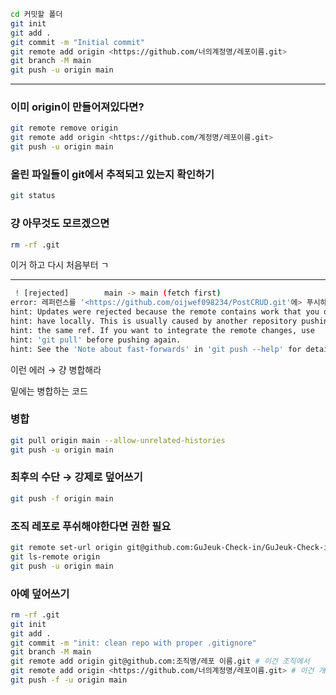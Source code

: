 ```bash
cd 커밋할 폴더
git init
git add .
git commit -m "Initial commit"
git remote add origin <https://github.com/너의계정명/레포이름.git>
git branch -M main
git push -u origin main
```

---

### 이미 origin이 만들어져있다면?

```bash
git remote remove origin
git remote add origin <https://github.com/계정명/레포이름.git> 
git push -u origin main 
```

### 올린 파일들이 git에서 추적되고 있는지 확인하기

```bash
git status
```

### 걍 아무것도 모르겠으면

```bash
rm -rf .git
```

이거 하고 다시 처음부터 ㄱ

---

```bash
 ! [rejected]        main -> main (fetch first)
error: 레퍼런스를 '<https://github.com/oijwef098234/PostCRUD.git'에> 푸시하는데 실패했습니다
hint: Updates were rejected because the remote contains work that you do not
hint: have locally. This is usually caused by another repository pushing to
hint: the same ref. If you want to integrate the remote changes, use
hint: 'git pull' before pushing again.
hint: See the 'Note about fast-forwards' in 'git push --help' for details.
```

이런 에러 → 걍 병합해라

밑에는 병합하는 코드

### 병합

```bash
git pull origin main --allow-unrelated-histories
git push -u origin main
```

### 최후의 수단 → 강제로 덮어쓰기

```bash
git push -f origin main
```
### 조직 레포로 푸쉬해야한다면 권한 필요

```bash
git remote set-url origin git@github.com:GuJeuk-Check-in/GuJeuk-Check-in_BE.git
git ls-remote origin
git push -u origin main
```
### 아예 덮어쓰기

```bash
rm -rf .git
git init
git add .
git commit -m "init: clean repo with proper .gitignore"
git branch -M main
git remote add origin git@github.com:조직명/레포 이름.git # 이건 조직에서
git remote add origin <https://github.com/너의계정명/레포이름.git> # 이건 개인 레포
git push -f -u origin main
```